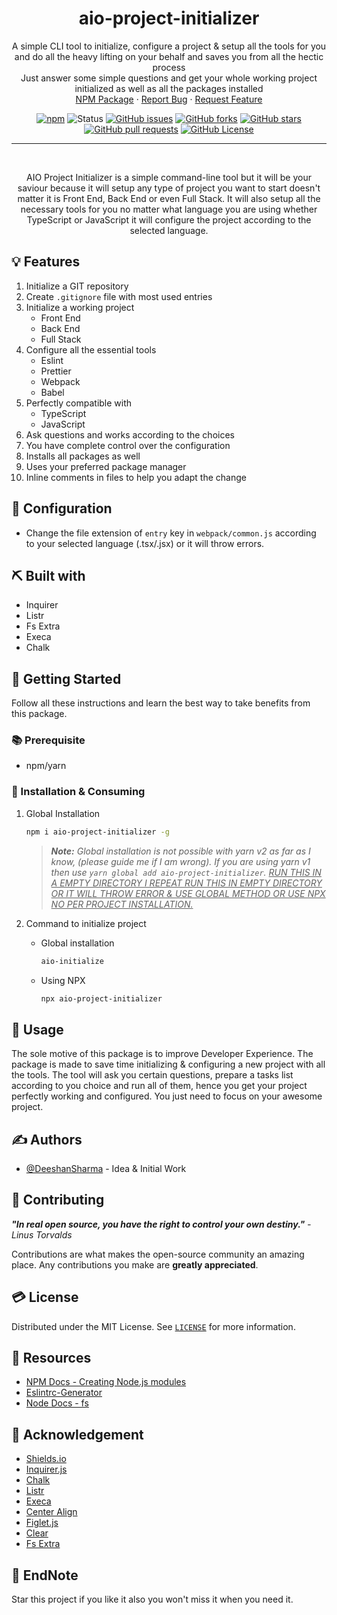 <!-- <div align="center">

<img width=200px src="assets/aio-project-initializer-logo.png" alt="Project logo">

</div> -->

<h1 align="center">aio-project-initializer</h1>

 <p align="center">
    A simple CLI tool to initialize, configure a project & setup all the tools for you and do all the heavy lifting on your behalf and saves you from all the hectic process
    <br />
    Just answer some simple questions and get your whole working project initialized as well as all the packages installed
    <br />
    <a href="https://www.npmjs.com/package/aio-project-initializer">NPM Package</a>
    ·
    <a href="https://github.com/DeeshanSharma/aio-project-initializer/issues">Report Bug</a>
    ·
    <a href="https://github.com/DeeshanSharma/aio-project-initializer/issues">Request Feature</a>
  </p>

<div align="center">

[![npm](https://img.shields.io/npm/v/aio-project-initializer?color=success&label=npm%20package&logo=npm&style=for-the-badge)](https://www.npmjs.com/package/aio-project-initializer)
![Status](https://img.shields.io/badge/status-active-success.svg?logo=statuspal&style=for-the-badge)
[![GitHub issues](https://img.shields.io/github/issues/DeeshanSharma/aio-project-initializer?logo=github&style=for-the-badge)](https://github.com/DeeshanSharma/aio-project-initializer/issues)
[![GitHub forks](https://img.shields.io/github/forks/DeeshanSharma/aio-project-initializer?logo=github&style=for-the-badge)](https://github.com/DeeshanSharma/aio-project-initializer/network)
[![GitHub stars](https://img.shields.io/github/stars/DeeshanSharma/aio-project-initializer?logo=github&style=for-the-badge)](https://github.com/DeeshanSharma/aio-project-initializer/stargazers)
[![GitHub pull requests](https://img.shields.io/github/issues-pr/DeeshanSharma/aio-project-initializer?logo=github&style=for-the-badge)](https://github.com/DeeshanSharma/aio-project-initializer/pulls)
[![GitHub License](https://img.shields.io/github/license/DeeshanSharma/aio-project-initializer?color=sucess&logo=gnu%20privacy%20guard&logoColor=white&style=for-the-badge)](https://github.com/DeeshanSharma/aio-project-initializer/blob/main/LICENSE)

</div>

<hr />
<br />

<!-- <div align="center">

![Project Demo Gif](assets/demo-aio-project-initializer.gif)

</div>

<hr /> -->

<p align="center">AIO Project Initializer is a simple command-line tool but it will be your saviour because it will setup any type of project you want to start doesn't matter it is Front End, Back End or even Full Stack. It will also setup all the necessary tools for you no matter what language you are using whether TypeScript or JavaScript it will configure the project according to the selected language.</p>

## 💡 Features

1. Initialize a GIT repository
1. Create `.gitignore` file with most used entries
1. Initialize a working project
   - Front End
   - Back End
   - Full Stack
1. Configure all the essential tools
   - Eslint
   - Prettier
   - Webpack
   - Babel
1. Perfectly compatible with
   - TypeScript
   - JavaScript
1. Ask questions and works according to the choices
1. You have complete control over the configuration
1. Installs all packages as well
1. Uses your preferred package manager
1. Inline comments in files to help you adapt the change

## 🔧 Configuration

- Change the file extension of `entry` key in `webpack/common.js` according to your selected language (.tsx/.jsx) or it will throw errors.

## ⛏️ Built with

- Inquirer
- Listr
- Fs Extra
- Execa
- Chalk

## 🏁 Getting Started

Follow all these instructions and learn the best way to take benefits from this package.

### 📚 Prerequisite

- npm/yarn

### 🧰 Installation & Consuming

1. Global Installation

   ```bash
   npm i aio-project-initializer -g
   ```

   > _**Note:** Global installation is not possible with yarn v2 as far as I know, (please guide me if I am wrong). If you are using yarn v1 then use `yarn global add aio-project-initializer`. <u>RUN THIS IN A EMPTY DIRECTORY I REPEAT RUN THIS IN EMPTY DIRECTORY OR IT WILL THROW ERROR & USE GLOBAL METHOD OR USE NPX NO PER PROJECT INSTALLATION.</u>_

1. Command to initialize project

   - Global installation

     ```bash
     aio-initialize
     ```

   - Using NPX

     ```bash
     npx aio-project-initializer
     ```

## 🎈 Usage

The sole motive of this package is to improve Developer Experience. The package is made to save time initializing & configuring a new project with all the tools. The tool will ask you certain questions, prepare a tasks list according to you choice and run all of them, hence you get your project perfectly working and configured. You just need to focus on your awesome project.

## ✍️ Authors

- [@DeeshanSharma](https://www.github.com/DeeshanSharma) - Idea & Initial Work

## 📖 Contributing

**_"In real open source, you have the right to control your own destiny."_** _- Linus Torvalds_

Contributions are what makes the open-source community an amazing place. Any contributions you make are **greatly appreciated**.

## 💳 License

Distributed under the MIT License. See [`LICENSE`](LICENCE) for more information.

## 🧬 Resources

- [NPM Docs - Creating Node.js modules](https://docs.npmjs.com/creating-node-js-modules)
- [Eslintrc-Generator](https://github.com/DeeshanSharma/eslintrc-generator)
- [Node Docs - fs](https://nodejs.org/api/fs.html)

## 🎉 Acknowledgement

- [Shields.io](https://shields.io)
- [Inquirer.js](https://github.com/SBoudrias/Inquirer.js)
- [Chalk](https://github.com/chalk/chalk)
- [Listr](https://github.com/SamVerschueren/listr)
- [Execa](https://github.com/sindresorhus/execa)
- [Center Align](https://github.com/jonschlinkert/center-align)
- [Figlet.js](https://github.com/patorjk/figlet.js)
- [Clear](https://github.com/bahamas10/node-clear)
- [Fs Extra](https://github.com/jprichardson/node-fs-extra)

## 👋 EndNote

Star this project if you like it also you won't miss it when you need it.
